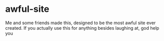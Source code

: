 # awful-site
Me and some friends made this, designed to be the most awful site ever created.
If you actually use this for anything besides laughing at, god help you
